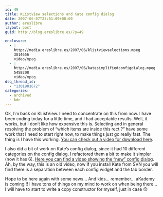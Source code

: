 ```yaml
---
id: 49
title: KListView selections and Kate config dialog
date: 2007-06-07T23:51:09+00:00
author: ereslibre
layout: post
guid: http://blog.ereslibre.es/?p=49

enclosure:
  - |
    http://media.ereslibre.es/2007/06/klistviewselections.mpeg
    3814656
    video/mpeg
  - |
    http://media.ereslibre.es/2007/06/katesimplifiedconfigdialog.mpeg
    5458208
    video/mpeg
dsq_thread_id:
  - "1301901672"
categories:
  - archived
  - kde
---
```

Ok, I&#8217;m back on KListView. I need to concentrate on this from now. I have been coding today for a little time, and I had acceptable results. Well, it works, but I don&#8217;t like how expensive this is. Selecting and in general resolving the problem of &#8220;which items are inside this rect ?&#8221; have some work that I need to start right now, to make things just go really fast. The thing is I have this working. [You can check out a video for download here](http://media.ereslibre.es/2007/06/klistviewselections.mpeg).

I also did a bit of work on Kate&#8217;s config dialog, since it had 10 different categories on the config dialog. I refactored them a bit to make it simpler (now it has 6). [Here you can find a video showing the &#8220;new&#8221; config dialog](http://media.ereslibre.es/2007/06/katesimplifiedconfigdialog.mpeg). Ah, by the way, this is an old video, now if you install Kate from SVN you will find there is a separation between each config widget and the tab border.

Hope to be here again with some news&#8230; And kids&#8230; remember&#8230; aKademy is coming !! I have tons of things on my mind to work on when being there&#8230; I will have to start to write a copy constructor for myself, just in case 😛
